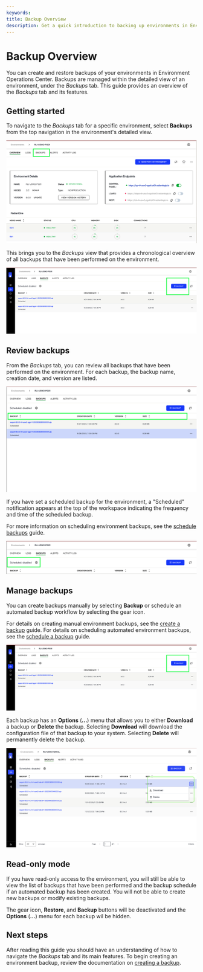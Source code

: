 ```yaml
---
keywords:
title: Backup Overview
description: Get a quick introduction to backing up environments in Environment Operations Center.
---
```

# Backup Overview

You can create and restore backups of your environments in Environment Operations Center. Backups are managed within the detailed view of an environment, under the *Backups* tab. This guide provides an overview of the *Backups* tab and its features.

## Getting started

To navigate to the *Backups* tab for a specific environment, select **Backups** from the top navigation in the environment's detailed view.

![image description](images/select-backup-new.png)

This brings you to the *Backups* view that provides a chronological overview of all backups that have been performed on the environment.

![image description](images/backup-button.png)

## Review backups

From the *Backups* tab, you can review all backups that have been performed on the environment. For each backup, the backup name, creation date, and version are listed.

![image description](images/backup-column-new.png)

If you have set a scheduled backup for the environment, a "Scheduled" notification appears at the top of the workspace indicating the frequency and time of the scheduled backup.

For more information on scheduling environment backups, see the [schedule backups](schedule-backup.md) guide.

![image description](images/backup-schdeule-button-new.png)

## Manage backups

You can create backups manually by selecting **Backup** or schedule an automated backup workflow by selecting the gear icon.

For details on creating manual environment backups, see the [create a backup](create-backup.md) guide. For details on scheduling automated environment backups, see the [schedule a backup](schedule-backup.md) guide.

![image description](images/backup-button.png)

Each backup has an **Options** (**...**) menu that allows you to either **Download** a backup or **Delete** the backup. Selecting **Download** will download the configuration file of that backup to your system. Selecting **Delete** will permanently delete the backup.

![image description](images/backup-options.png)

<!-- The workflow to restore a backup can also be initiated by selecting the **Restore** button. For more information on restoring backups, see the [restore a backup](restore-backup.md) guide.

![image description](images/restore-button.png) -->

## Read-only mode

If you have read-only access to the environment, you will still be able to view the list of backups that have been performed and the backup schedule if an automated backup has been created. You will not be able to create new backups or modify existing backups.

The gear icon, **Restore**, and **Backup** buttons will be deactivated and the **Options** (**...**) menu for each backup wil be hidden.

## Next steps

After reading this guide you should have an understanding of how to navigate the *Backups* tab and its main features. To begin creating an environment backup, review the documentation on [creating a backup](create-backup.md).
